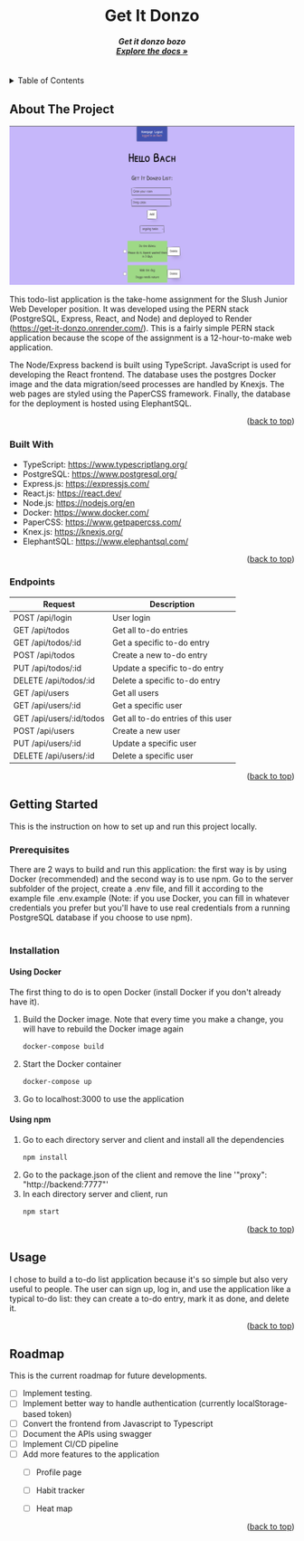 <a name="readme-top"></a>

<div align="center">

<h1 align="center">Get It Donzo</h1>

  <h4 style="font-style: italic; text-align: center;">
    Get it donzo bozo
    <br />
    <a href="https://github.com/bxbach732/Get-It-Donzo"><strong>Explore the docs »</strong></a>
    <br />
    <br />
  </h4>
</div>



<!-- TABLE OF CONTENTS -->
<details>
  <summary>Table of Contents</summary>
  <ol>
    <li>
      <a href="#about-the-project">About The Project</a>
      <ul>
        <li><a href="#built-with">Built With</a></li>
        <li><a href="#endpoints">Endpoints</a></li>
      </ul>
    </li>
    <li>
      <a href="#getting-started">Getting Started</a>
      <ul>
        <li><a href="#prerequisites">Prerequisites</a></li>
        <li><a href="#installation">Installation</a></li>
      </ul>
    </li>
    <li><a href="#usage">Usage</a></li>
    <li><a href="#roadmap">Roadmap</a></li>
  </ol>
</details>



<!-- ABOUT THE PROJECT -->
## About The Project

[![Product Name Screen Shot][product-screenshot]](https://example.com)

This todo-list application is the take-home assignment for the Slush Junior Web Developer position. 
It was developed using the PERN stack (PostgreSQL, Express, React, and Node) and deployed to Render (https://get-it-donzo.onrender.com/). This is a fairly simple PERN stack application because the scope of the assignment is a 12-hour-to-make web application. 

The Node/Express backend is built using TypeScript. JavaScript is used for developing the React frontend. The database uses the postgres Docker image and the data migration/seed processes are handled by Knexjs. The web pages are styled using the PaperCSS framework. Finally, the database for the deployment is hosted using ElephantSQL. 

<p align="right">(<a href="#readme-top">back to top</a>)</p>



### Built With
* TypeScript: https://www.typescriptlang.org/
* PostgreSQL: https://www.postgresql.org/
* Express.js: https://expressjs.com/
* React.js: https://react.dev/
* Node.js: https://nodejs.org/en
* Docker: https://www.docker.com/
* PaperCSS: https://www.getpapercss.com/
* Knex.js: https://knexjs.org/
* ElephantSQL: https://www.elephantsql.com/

<p align="right">(<a href="#readme-top">back to top</a>)</p>

### Endpoints
| Request                  | Description                                                                                                             |
|--------------------------|-------------------------------------------------------------------------------------------------------------------------|
| POST /api/login          | User login                                                                                                              |
| GET /api/todos           | Get all to-do entries                                                                                                   |
| GET /api/todos/:id       | Get a specific to-do entry                                                                                              |
| POST /api/todos          | Create a new to-do entry                                                                                                |
| PUT /api/todos/:id       | Update a specific to-do entry                                                                                           |
| DELETE /api/todos/:id    | Delete a specific to-do entry                                                                                           |
| GET /api/users           | Get all users                                                                                                           |
| GET /api/users/:id       | Get a specific user                                                                                                     |
| GET /api/users/:id/todos | Get all to-do entries of this user                                                                                      |
| POST /api/users          | Create a new user                                                                                                       |
| PUT /api/users/:id       | Update a specific user                                                                                                  |
| DELETE /api/users/:id    | Delete a specific user                                                                                                  |

<p align="right">(<a href="#readme-top">back to top</a>)</p>

<!-- GETTING STARTED -->
## Getting Started
This is the instruction on how to set up and run this project locally.

### Prerequisites
There are 2 ways to build and run this application: the first way is by using Docker (recommended) and the second way is to use npm. Go to the server subfolder of the project, create a .env file, and fill it according to the example file .env.example (Note: if you use Docker, you can fill in whatever credentials you prefer but you'll have to use real credentials from a running PostgreSQL database if you choose to use npm).
<br><br/> 

### Installation

#### Using Docker
The first thing to do is to open Docker (install Docker if you don't already have it).
1. Build the Docker image. Note that every time you make a change, you will have to rebuild the Docker image again
   ```sh
   docker-compose build
   ```
2. Start the Docker container
   ```sh
   docker-compose up
   ```
3. Go to localhost:3000 to use the application

#### Using npm
1. Go to each directory server and client and install all the dependencies
    ```sh
    npm install
    ```
2. Go to the package.json of the client and remove the line '"proxy": "http://backend:7777"'
3. In each directory server and client, run
   ```sh
   npm start
   ```

<p align="right">(<a href="#readme-top">back to top</a>)</p>



<!-- USAGE EXAMPLES -->
## Usage

I chose to build a to-do list application because it's so simple but also very useful to people. The user can sign up, log in, and use the application like a typical to-do list: they can create a to-do entry, mark it as done, and delete it. 

<p align="right">(<a href="#readme-top">back to top</a>)</p>



<!-- ROADMAP -->
## Roadmap
This is the current roadmap for future developments.
- [ ] Implement testing.
- [ ] Implement better way to handle authentication (currently localStorage-based token)
- [ ] Convert the frontend from Javascript to Typescript
- [ ] Document the APIs using swagger
- [ ] Implement CI/CD pipeline
- [ ] Add more features to the application
    - [ ] Profile page
    - [ ] Habit tracker
    - [ ] Heat map


<p align="right">(<a href="#readme-top">back to top</a>)</p>




<!-- MARKDOWN LINKS & IMAGES -->
<!-- https://www.markdownguide.org/basic-syntax/#reference-style-links -->
[contributors-shield]: https://img.shields.io/github/contributors/github_username/repo_name.svg?style=for-the-badge
[contributors-url]: https://github.com/github_username/repo_name/graphs/contributors
[forks-shield]: https://img.shields.io/github/forks/github_username/repo_name.svg?style=for-the-badge
[forks-url]: https://github.com/github_username/repo_name/network/members
[stars-shield]: https://img.shields.io/github/stars/github_username/repo_name.svg?style=for-the-badge
[stars-url]: https://github.com/github_username/repo_name/stargazers
[issues-shield]: https://img.shields.io/github/issues/github_username/repo_name.svg?style=for-the-badge
[issues-url]: https://github.com/github_username/repo_name/issues
[license-shield]: https://img.shields.io/github/license/github_username/repo_name.svg?style=for-the-badge
[license-url]: https://github.com/github_username/repo_name/blob/master/LICENSE.txt
[linkedin-shield]: https://img.shields.io/badge/-LinkedIn-black.svg?style=for-the-badge&logo=linkedin&colorB=555
[linkedin-url]: https://linkedin.com/in/linkedin_username
[product-screenshot]: images/screenshot.png
[React.js]: https://img.shields.io/badge/React-20232A?style=for-the-badge&logo=react&logoColor=61DAFB
[React-url]: https://reactjs.org/
